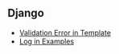 ## Django
* [Validation Error in Template](https://stackoverflow.com/questions/22470637/django-show-validationerror-in-template)
* [Log in Examples](https://docs.djangoproject.com/en/2.2/topics/http/sessions/#examples)
<!--stackedit_data:
eyJoaXN0b3J5IjpbNDczNTU1NTEsLTE3ODgwMDg2NV19
-->